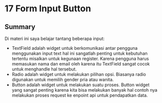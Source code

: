 # 17 Form Input Button
## Summary
Di materi ini saya belajar tantang beberapa input:

- TextField adalah widget untuk berkomunikasi antar pengguna menggunakan input text hal ini sangatlah penting untuk kebutuhan tertentu misalkan untuk kegunaan register. Karena pengguna harus memasukan nama dan email oleh karena itu TextField sangat cocok untuk menghandle hal tersebut.
- Radio adalah widget untuk melakukan pilihan opsi. Biasanya radio digunakan untuk memilih gender pria atau wanita.
- Button adalah widget untuk melakukan suatu proses. Button widget yang sangat penting karena kita bisa melakukan banyak hal contoh nya melakukan proses request ke enpoint api untuk pendapatkan data.